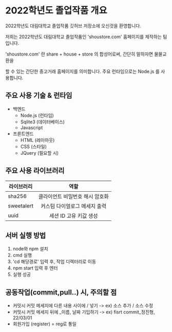 2022학년도 졸업작품 개요
========================
2022학년도 대림대학교 졸업작품 깃허브 저장소에 오신것을 환영합니다.

저희는 2022학년도 대림대학교 졸업작품인 'shoustore.com' 홈페이지를 제작하는 팀입니다.

'shoustore.com' 란 share + house + store 의 합성어로써, 간단히 말하자면 물물교환을

할 수 있는 간단한 중고거래 홈페이지를 의미합니다. 주요 런타임으로는 Node.js 를 사용합니다.

## 주요 사용 기술 & 런타임
* 백엔드
    * Node.js (런타임)
    * Sqlite3 (데이터베이스)
    * Javascript
* 프론트엔드
    * HTML (레이아웃)
    * CSS (스타일)
    * JQuery (필요할 시)

## 주요 사용 라이브러리

| 라이브러리 |               역할              |
| ---------- |:-------------------------------:|
| sha256     | 클라이언트 비밀번호 해시 암호화 |
| sweetalert | 커스텀 다이얼로그 메세지 출력   |
| uuid       | 세션 ID 고유 키값 생성         |

## 서버 실행 방법
1. node와 npm 설치
1. cmd 실행
1. 'cd 해당경로' 입력 후, 작업 디렉터리로 이동
1. npm start 입력 후 엔터
1. 실행 성공

## 공동작업(commit,pull..) 시, 주의할 점
* 커밋시 커밋 메세지에 다른 내용 사이에 / 넣기 -> ex) 소스 추가 / 소스 수정
* 커밋시 커밋 메세지 뒤에 _이름, 날짜 기입하기 -> ex) fisrt commit_정진형, 22/03/01
* 회원가입 (register) = reg로 통일

